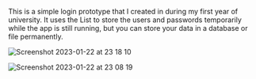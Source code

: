 This is a simple login prototype that I created in during my first year of university.
It uses the List to store the users and passwords temporarily while the app is still running, 
but you can store your data in a database or file permanently.

![Screenshot 2023-01-22 at 23 18 10](https://user-images.githubusercontent.com/57866950/213945783-94c1bfe7-3db8-4b42-b8ad-deaf6368e2f0.png)


![Screenshot 2023-01-22 at 23 08 19](https://user-images.githubusercontent.com/57866950/213945630-5076b788-a474-40a3-b7e9-f837ffd063b7.png)
